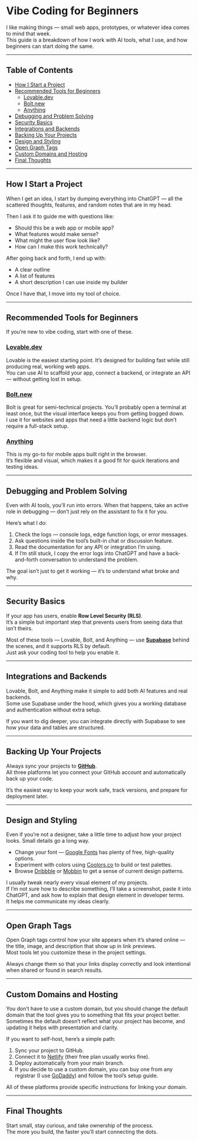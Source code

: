# Vibe Coding for Beginners

I like making things — small web apps, prototypes, or whatever idea comes to mind that week.  
This guide is a breakdown of how I work with AI tools, what I use, and how beginners can start doing the same.

---

## Table of Contents
- [How I Start a Project](#how-i-start-a-project)
- [Recommended Tools for Beginners](#recommended-tools-for-beginners)
  - [Lovable.dev](#lovabledev)
  - [Bolt.new](#boltnew)
  - [Anything](#anything)
- [Debugging and Problem Solving](#debugging-and-problem-solving)
- [Security Basics](#security-basics)
- [Integrations and Backends](#integrations-and-backends)
- [Backing Up Your Projects](#backing-up-your-projects)
- [Design and Styling](#design-and-styling)
- [Open Graph Tags](#open-graph-tags)
- [Custom Domains and Hosting](#custom-domains-and-hosting)
- [Final Thoughts](#final-thoughts)

---

## How I Start a Project

When I get an idea, I start by dumping everything into ChatGPT — all the scattered thoughts, features, and random notes that are in my head.

Then I ask it to guide me with questions like:
- Should this be a web app or mobile app?
- What features would make sense?
- What might the user flow look like?
- How can I make this work technically?

After going back and forth, I end up with:
- A clear outline  
- A list of features  
- A short description I can use inside my builder

Once I have that, I move into my tool of choice.

---

## Recommended Tools for Beginners

If you’re new to vibe coding, start with one of these.

### [Lovable.dev](https://lovable.dev)

Lovable is the easiest starting point. It’s designed for building fast while still producing real, working web apps.  
You can use AI to scaffold your app, connect a backend, or integrate an API — without getting lost in setup.

### [Bolt.new](https://bolt.new)

Bolt is great for semi-technical projects. You’ll probably open a terminal at least once, but the visual interface keeps you from getting bogged down.  
I use it for websites and apps that need a little backend logic but don’t require a full-stack setup.

### [Anything](https://www.createanything.com/?via=maddie)

This is my go-to for mobile apps built right in the browser.  
It’s flexible and visual, which makes it a good fit for quick iterations and testing ideas.

---

## Debugging and Problem Solving

Even with AI tools, you’ll run into errors. When that happens, take an active role in debugging — don’t just rely on the assistant to fix it for you.

Here’s what I do:
1. Check the logs — console logs, edge function logs, or error messages.  
2. Ask questions inside the tool’s built-in chat or discussion feature.  
3. Read the documentation for any API or integration I’m using.  
4. If I’m still stuck, I copy the error logs into ChatGPT and have a back-and-forth conversation to understand the problem.

The goal isn’t just to get it working — it’s to understand what broke and why.

---

## Security Basics

If your app has users, enable **Row Level Security (RLS)**.  
It’s a simple but important step that prevents users from seeing data that isn’t theirs.

Most of these tools — Lovable, Bolt, and Anything — use **[Supabase](https://supabase.com/)** behind the scenes, and it supports RLS by default.  
Just ask your coding tool to help you enable it.

---

## Integrations and Backends

Lovable, Bolt, and Anything make it simple to add both AI features and real backends.  
Some use Supabase under the hood, which gives you a working database and authentication without extra setup.

If you want to dig deeper, you can integrate directly with Supabase to see how your data and tables are structured.

---

## Backing Up Your Projects

Always sync your projects to **[GitHub](https://github.com/)**.  
All three platforms let you connect your GitHub account and automatically back up your code.

It’s the easiest way to keep your work safe, track versions, and prepare for deployment later.

---

## Design and Styling

Even if you’re not a designer, take a little time to adjust how your project looks. Small details go a long way.
- Change your font — [Google Fonts](https://fonts.google.com/) has plenty of free, high-quality options.  
- Experiment with colors using [Coolors.co](https://coolors.co/) to build or test palettes.  
- Browse [Dribbble](https://dribbble.com/) or [Mobbin](https://mobbin.com/) to get a sense of current design patterns.

I usually tweak nearly every visual element of my projects.  
If I’m not sure how to describe something, I’ll take a screenshot, paste it into ChatGPT, and ask how to explain that design element in developer terms.  
It helps me communicate my ideas clearly.

---

## Open Graph Tags

Open Graph tags control how your site appears when it’s shared online — the title, image, and description that show up in link previews.  
Most tools let you customize these in the project settings.

Always change them so that your links display correctly and look intentional when shared or found in search results.

---

## Custom Domains and Hosting

You don’t have to use a custom domain, but you should change the default domain that the tool gives you to something that fits your project better.  
Sometimes the default doesn’t reflect what your project has become, and updating it helps with presentation and clarity.

If you want to self-host, here’s a simple path:
1. Sync your project to GitHub.  
2. Connect it to [Netlify](https://www.netlify.com/) (their free plan usually works fine).  
3. Deploy automatically from your main branch.  
4. If you decide to use a custom domain, you can buy one from any registrar (I use [GoDaddy](https://www.godaddy.com/)) and follow the tool’s setup guide.

All of these platforms provide specific instructions for linking your domain.

---

## Final Thoughts

Start small, stay curious, and take ownership of the process.  
The more you build, the faster you’ll start connecting the dots.

